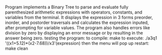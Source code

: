 Program implements a Binary Tree to parse and evaluate fully parenthesized arithmetic expressions with operators, constants, and variables from the terminal. It displays the expression in 3 forms preorder, inorder, and postorder traversals and calculates the expression inputed, after prompting for variable values. The program also handles errors like division by zero by displaying an error message or by resulting in the answer being zero.
testing the program:
to compile: make
to execute: ./a3q1 '((x1+5.12)*(x2-7.68))/x3'(expression)
then the menu will pop up
restart: make clean
